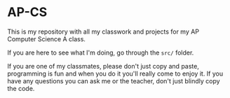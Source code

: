 # AP-CS
This is my repository with all my classwork and projects for my AP Computer Science A class.

If you are here to see what I'm doing, go through the `src/` folder.

If you are one of my classmates, please don't just copy and paste, programming is fun and when you do it you'll really come to enjoy it. 
If you have any questions you can ask me or the teacher, don't just blindly copy the code. 
